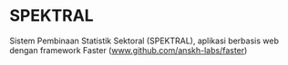 # SPEKTRAL
Sistem Pembinaan Statistik Sektoral (SPEKTRAL), aplikasi berbasis web dengan framework Faster (www.github.com/anskh-labs/faster)
